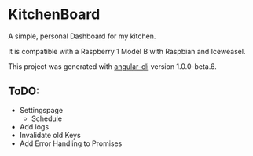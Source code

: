 # KitchenBoard

A simple, personal Dashboard for my kitchen.

It is compatible with a Raspberry 1 Model B with Raspbian and Iceweasel.

This project was generated with [angular-cli](https://github.com/angular/angular-cli) version 1.0.0-beta.6.

## ToDO:
- Settingspage
  - Schedule
- Add logs
- Invalidate old Keys
- Add Error Handling to Promises